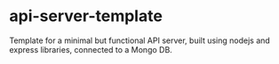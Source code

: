 # api-server-template
Template for a minimal but functional API server, built using nodejs and express libraries, connected to a 
Mongo DB.
